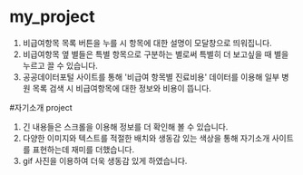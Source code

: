 # my_project
1. 비급여항목 목록 버튼을 누를 시 항목에 대한 설명이 모달창으로 띄워집니다.
2. 비급여항목 옆 별들은 특별 항목으로 구분하는 별로써 특별히 더 보고싶을 때 별을 누르고 끌 수 있습니다.
3. 공공데이터포털 사이트를 통해 '비급여 항목별 진료비용' 데이터를 이용해 일부 병원 목록 검색 시 비급여항목에 대한 정보와 비용이 뜹니다. 

#자기소개 project
1. 긴 내용들은 스크롤을 이용해 정보를 더 확인해 볼 수 있습니다.
2. 다양한 이미지와 텍스트를 적절한 배치와 생동감 있는 색상을 통해 자기소개 사이트를 표현하는데 재미를 더했습니다.
3. gif 사진을 이용하여 더욱 생동감 있게 하였습니다.
